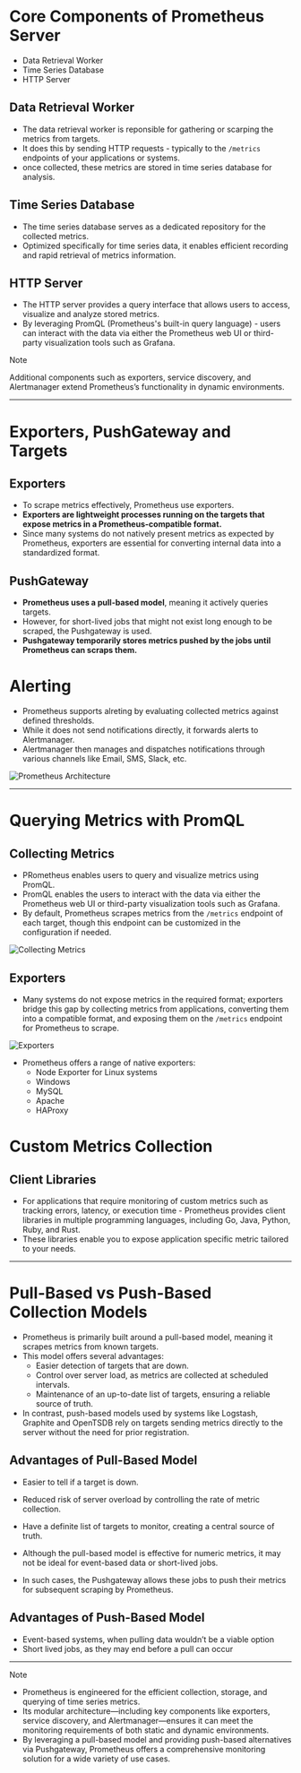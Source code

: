 # Core Components of Prometheus Server
- Data Retrieval Worker
- Time Series Database
- HTTP Server

## Data Retrieval Worker
- The data retrieval worker is reponsible for gathering or scarping the metrics from targets.
- It does this by sending HTTP requests - typically to the <code>/metrics</code> endpoints of your applications or systems.
- once collected, these metrics are stored in time series database for analysis.

## Time Series Database
- The time series database serves as a dedicated repository for the collected metrics.
- Optimized specifically for time series data, it enables efficient recording and rapid retrieval of metrics information.

## HTTP Server
- The HTTP server provides a query interface that allows users to access, visualize and analyze stored metrics.
- By leveraging PromQL (Prometheus's built-in query language) - users can interact with the data via either the Prometheus web UI or third-party visualization tools such as Grafana.

> [!NOTE]
> Additional components such as exporters, service discovery, and Alertmanager extend Prometheus’s functionality in dynamic environments.

---

# Exporters, PushGateway and Targets
## Exporters
- To scrape metrics effectively, Prometheus use exporters.
- **Exporters are lightweight processes running on the targets that expose metrics in a Prometheus-compatible format.**
- Since many systems do not natively present metrics as expected by Prometheus, exporters are essential for converting internal data into a standardized format.

## PushGateway
- **Prometheus uses a pull-based model**, meaning it actively queries targets.
- However, for short-lived jobs that might not exist long enough to be scraped, the Pushgateway is used.
- **Pushgateway temporarily stores metrics pushed by the jobs until Prometheus can scraps them.**

# Alerting
- Prometheus supports alreting by evaluating collected metrics against defined thresholds.
- While it does not send notifications directly, it forwards alerts to Alertmanager.
- Alertmanager then manages and dispatches notifications through various channels like Email, SMS, Slack, etc.

![Prometheus Architecture](images/prometheus-architecture.png)

---

# Querying Metrics with PromQL
## Collecting Metrics
- PRometheus enables users to query and visualize metrics using PromQL.
- PromQL enables the users to interact with the data via either the Prometheus web UI or third-party visualization tools such as Grafana.
- By default, Prometheus scrapes metrics from the <code>/metrics</code> endpoint of each target, though this endpoint can be customized in the configuration if needed.

![Collecting Metrics](images/collecting-metrics.png)

## Exporters
- Many systems do not expose metrics in the required format; exporters bridge this gap by collecting metrics from applications, converting them into a compatible format, and exposing them on the <code>/metrics</code> endpoint for Prometheus to scrape.

![Exporters](images/exporters.png)

- Prometheus offers a range of native exporters: 
    - Node Exporter for Linux systems
    - Windows
    - MySQL
    - Apache
    - HAProxy

# Custom Metrics Collection
## Client Libraries
- For applications that require monitoring of custom metrics such as tracking errors, latency, or execution time - Prometheus provides client libraries in multiple programming languages, including Go, Java, Python, Ruby, and Rust.
- These libraries enable you to expose application specific metric tailored to your needs.

---

# Pull-Based vs Push-Based Collection Models
- Prometheus is primarily built around a pull-based model, meaning it scrapes metrics from known targets.
- This model offers several advantages:
    - Easier detection of targets that are down.
    - Control over server load, as metrics are collected at scheduled intervals.
    - Maintenance of an up-to-date list of targets, ensuring a reliable source of truth.
- In contrast, push-based models used by systems like Logstash, Graphite and OpenTSDB rely on targets sending metrics directly to the server without the need for prior registration.

## Advantages of Pull-Based Model
- Easier to tell if a target is down.
- Reduced risk of server overload by controlling the rate of metric collection.
- Have a definite list of targets to monitor, creating a central source of truth.

- Although the pull-based model is effective for numeric metrics, it may not be ideal for event-based data or short-lived jobs.
- In such cases, the Pushgateway allows these jobs to push their metrics for subsequent scraping by Prometheus.

## Advantages of Push-Based Model
- Event-based systems, when pulling data wouldn’t be a viable option
- Short lived jobs, as they may end before a pull can occur

---

> [!NOTE]
> - Prometheus is engineered for the efficient collection, storage, and querying of time series metrics. 
> - Its modular architecture—including key components like exporters, service discovery, and Alertmanager—ensures it can meet the monitoring requirements of both static and dynamic environments. 
> - By leveraging a pull-based model and providing push-based alternatives via Pushgateway, Prometheus offers a comprehensive monitoring solution for a wide variety of use cases.

